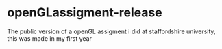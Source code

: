 # openGLassigment-release
The public version of a openGL assigment i did at staffordshire university, this was made in my first year
